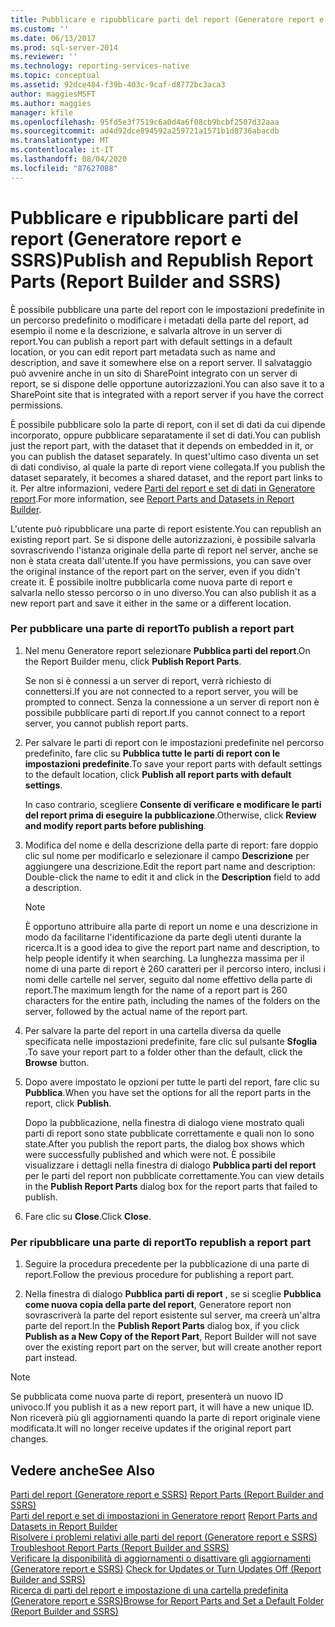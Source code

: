 ```yaml
---
title: Pubblicare e ripubblicare parti del report (Generatore report e SSRS) | Microsoft Docs
ms.custom: ''
ms.date: 06/13/2017
ms.prod: sql-server-2014
ms.reviewer: ''
ms.technology: reporting-services-native
ms.topic: conceptual
ms.assetid: 92dce484-f39b-403c-9caf-d8772bc3aca3
author: maggiesMSFT
ms.author: maggies
manager: kfile
ms.openlocfilehash: 95fd5e3f7519c6a0d4a6f08cb9bcbf2507d32aaa
ms.sourcegitcommit: ad4d92dce894592a259721a1571b1d8736abacdb
ms.translationtype: MT
ms.contentlocale: it-IT
ms.lasthandoff: 08/04/2020
ms.locfileid: "87627088"
---
```

# <a name="publish-and-republish-report-parts-report-builder-and-ssrs"></a><span data-ttu-id="13a9f-102">Pubblicare e ripubblicare parti del report (Generatore report e SSRS)</span><span class="sxs-lookup"><span data-stu-id="13a9f-102">Publish and Republish Report Parts (Report Builder and SSRS)</span></span>
  <span data-ttu-id="13a9f-103">È possibile pubblicare una parte del report con le impostazioni predefinite in un percorso predefinito o modificare i metadati della parte del report, ad esempio il nome e la descrizione, e salvarla altrove in un server di report.</span><span class="sxs-lookup"><span data-stu-id="13a9f-103">You can publish a report part with default settings in a default location, or you can edit report part metadata such as name and description, and save it somewhere else on a report server.</span></span> <span data-ttu-id="13a9f-104">Il salvataggio può avvenire anche in un sito di SharePoint integrato con un server di report, se si dispone delle opportune autorizzazioni.</span><span class="sxs-lookup"><span data-stu-id="13a9f-104">You can also save it to a SharePoint site that is integrated with a report server if you have the correct permissions.</span></span>  
  
 <span data-ttu-id="13a9f-105">È possibile pubblicare solo la parte di report, con il set di dati da cui dipende incorporato, oppure pubblicare separatamente il set di dati.</span><span class="sxs-lookup"><span data-stu-id="13a9f-105">You can publish just the report part, with the dataset that it depends on embedded in it, or you can publish the dataset separately.</span></span> <span data-ttu-id="13a9f-106">In quest'ultimo caso diventa un set di dati condiviso, al quale la parte di report viene collegata.</span><span class="sxs-lookup"><span data-stu-id="13a9f-106">If you publish the dataset separately, it becomes a shared dataset, and the report part links to it.</span></span> <span data-ttu-id="13a9f-107">Per altre informazioni, vedere [Parti del report e set di dati in Generatore report](../report-data/report-parts-and-datasets-in-report-builder.md).</span><span class="sxs-lookup"><span data-stu-id="13a9f-107">For more information, see [Report Parts and Datasets in Report Builder](../report-data/report-parts-and-datasets-in-report-builder.md).</span></span>  
  
 <span data-ttu-id="13a9f-108">L'utente può ripubblicare una parte di report esistente.</span><span class="sxs-lookup"><span data-stu-id="13a9f-108">You can republish an existing report part.</span></span> <span data-ttu-id="13a9f-109">Se si dispone delle autorizzazioni, è possibile salvarla sovrascrivendo l'istanza originale della parte di report nel server, anche se non è stata creata dall'utente.</span><span class="sxs-lookup"><span data-stu-id="13a9f-109">If you have permissions, you can save over the original instance of the report part on the server, even if you didn't create it.</span></span> <span data-ttu-id="13a9f-110">È possibile inoltre pubblicarla come nuova parte di report e salvarla nello stesso percorso o in uno diverso.</span><span class="sxs-lookup"><span data-stu-id="13a9f-110">You can also publish it as a new report part and save it either in the same or a different location.</span></span>  
  
### <a name="to-publish-a-report-part"></a><span data-ttu-id="13a9f-111">Per pubblicare una parte di report</span><span class="sxs-lookup"><span data-stu-id="13a9f-111">To publish a report part</span></span>  
  
1.  <span data-ttu-id="13a9f-112">Nel menu Generatore report selezionare **Pubblica parti del report**.</span><span class="sxs-lookup"><span data-stu-id="13a9f-112">On the Report Builder menu, click **Publish Report Parts**.</span></span>  
  
     <span data-ttu-id="13a9f-113">Se non si è connessi a un server di report, verrà richiesto di connettersi.</span><span class="sxs-lookup"><span data-stu-id="13a9f-113">If you are not connected to a report server, you will be prompted to connect.</span></span> <span data-ttu-id="13a9f-114">Senza la connessione a un server di report non è possibile pubblicare parti di report.</span><span class="sxs-lookup"><span data-stu-id="13a9f-114">If you cannot connect to a report server, you cannot publish report parts.</span></span>  
  
2.  <span data-ttu-id="13a9f-115">Per salvare le parti di report con le impostazioni predefinite nel percorso predefinito, fare clic su **Pubblica tutte le parti di report con le impostazioni predefinite**.</span><span class="sxs-lookup"><span data-stu-id="13a9f-115">To save your report parts with default settings to the default location, click **Publish all report parts with default settings**.</span></span>  
  
     <span data-ttu-id="13a9f-116">In caso contrario, scegliere **Consente di verificare e modificare le parti del report prima di eseguire la pubblicazione**.</span><span class="sxs-lookup"><span data-stu-id="13a9f-116">Otherwise, click **Review and modify report parts before publishing**.</span></span>  
  
3.  <span data-ttu-id="13a9f-117">Modifica del nome e della descrizione della parte di report: fare doppio clic sul nome per modificarlo e selezionare il campo **Descrizione** per aggiungere una descrizione.</span><span class="sxs-lookup"><span data-stu-id="13a9f-117">Edit the report part name and description: Double-click the name to edit it and click in the **Description** field to add a description.</span></span>  
  
    > [!NOTE]  
    >  <span data-ttu-id="13a9f-118">È opportuno attribuire alla parte di report un nome e una descrizione in modo da facilitarne l'identificazione da parte degli utenti durante la ricerca.</span><span class="sxs-lookup"><span data-stu-id="13a9f-118">It is a good idea to give the report part name and description, to help people identify it when searching.</span></span> <span data-ttu-id="13a9f-119">La lunghezza massima per il nome di una parte di report è 260 caratteri per il percorso intero, inclusi i nomi delle cartelle nel server, seguito dal nome effettivo della parte di report.</span><span class="sxs-lookup"><span data-stu-id="13a9f-119">The maximum length for the name of a report part is 260 characters for the entire path, including the names of the folders on the server, followed by the actual name of the report part.</span></span>  
  
4.  <span data-ttu-id="13a9f-120">Per salvare la parte del report in una cartella diversa da quelle specificata nelle impostazioni predefinite, fare clic sul pulsante **Sfoglia** .</span><span class="sxs-lookup"><span data-stu-id="13a9f-120">To save your report part to a folder other than the default, click the **Browse** button.</span></span>  
  
5.  <span data-ttu-id="13a9f-121">Dopo avere impostato le opzioni per tutte le parti del report, fare clic su **Pubblica**.</span><span class="sxs-lookup"><span data-stu-id="13a9f-121">When you have set the options for all the report parts in the report, click **Publish**.</span></span>  
  
     <span data-ttu-id="13a9f-122">Dopo la pubblicazione, nella finestra di dialogo viene mostrato quali parti di report sono state pubblicate correttamente e quali non lo sono state.</span><span class="sxs-lookup"><span data-stu-id="13a9f-122">After you publish the report parts, the dialog box shows which were successfully published and which were not.</span></span> <span data-ttu-id="13a9f-123">È possibile visualizzare i dettagli nella finestra di dialogo **Pubblica parti del report** per le parti del report non pubblicate correttamente.</span><span class="sxs-lookup"><span data-stu-id="13a9f-123">You can view details in the **Publish Report Parts** dialog box for the report parts that failed to publish.</span></span>  
  
6.  <span data-ttu-id="13a9f-124">Fare clic su **Close**.</span><span class="sxs-lookup"><span data-stu-id="13a9f-124">Click **Close**.</span></span>  
  
### <a name="to-republish-a-report-part"></a><span data-ttu-id="13a9f-125">Per ripubblicare una parte di report</span><span class="sxs-lookup"><span data-stu-id="13a9f-125">To republish a report part</span></span>  
  
1.  <span data-ttu-id="13a9f-126">Seguire la procedura precedente per la pubblicazione di una parte di report.</span><span class="sxs-lookup"><span data-stu-id="13a9f-126">Follow the previous procedure for publishing a report part.</span></span>  
  
2.  <span data-ttu-id="13a9f-127">Nella finestra di dialogo **Pubblica parti di report** , se si sceglie **Pubblica come nuova copia della parte del report**, Generatore report non sovrascriverà la parte del report esistente sul server, ma creerà un'altra parte del report.</span><span class="sxs-lookup"><span data-stu-id="13a9f-127">In the **Publish Report Parts** dialog box, if you click **Publish as a New Copy of the Report Part**, Report Builder will not save over the existing report part on the server, but will create another report part instead.</span></span>  
  
> [!NOTE]  
>  <span data-ttu-id="13a9f-128">Se pubblicata come nuova parte di report, presenterà un nuovo ID univoco.</span><span class="sxs-lookup"><span data-stu-id="13a9f-128">If you publish it as a new report part, it will have a new unique ID.</span></span> <span data-ttu-id="13a9f-129">Non riceverà più gli aggiornamenti quando la parte di report originale viene modificata.</span><span class="sxs-lookup"><span data-stu-id="13a9f-129">It will no longer receive updates if the original report part changes.</span></span>  
  
## <a name="see-also"></a><span data-ttu-id="13a9f-130">Vedere anche</span><span class="sxs-lookup"><span data-stu-id="13a9f-130">See Also</span></span>  
 <span data-ttu-id="13a9f-131">[Parti del report &#40;Generatore report e SSRS&#41;](../report-parts-report-builder-and-ssrs.md) </span><span class="sxs-lookup"><span data-stu-id="13a9f-131">[Report Parts &#40;Report Builder and SSRS&#41;](../report-parts-report-builder-and-ssrs.md) </span></span>  
 <span data-ttu-id="13a9f-132">[Parti del report e set di impostazioni in Generatore report](../report-data/report-parts-and-datasets-in-report-builder.md) </span><span class="sxs-lookup"><span data-stu-id="13a9f-132">[Report Parts and Datasets in Report Builder](../report-data/report-parts-and-datasets-in-report-builder.md) </span></span>  
 <span data-ttu-id="13a9f-133">[Risolvere i problemi relativi alle parti del report &#40;Generatore report e SSRS&#41;](../troubleshoot-report-parts-report-builder-and-ssrs.md) </span><span class="sxs-lookup"><span data-stu-id="13a9f-133">[Troubleshoot Report Parts &#40;Report Builder and SSRS&#41;](../troubleshoot-report-parts-report-builder-and-ssrs.md) </span></span>  
 <span data-ttu-id="13a9f-134">[Verificare la disponibilità di aggiornamenti o disattivare gli aggiornamenti &#40;Generatore report e SSRS&#41;](../check-for-updates-or-turn-updates-off-report-builder-and-ssrs.md) </span><span class="sxs-lookup"><span data-stu-id="13a9f-134">[Check for Updates or Turn Updates Off &#40;Report Builder and SSRS&#41;](../check-for-updates-or-turn-updates-off-report-builder-and-ssrs.md) </span></span>  
 [<span data-ttu-id="13a9f-135">Ricerca di parti del report e impostazione di una cartella predefinita &#40;Generatore report e SSRS&#41;</span><span class="sxs-lookup"><span data-stu-id="13a9f-135">Browse for Report Parts and Set a Default Folder &#40;Report Builder and SSRS&#41;</span></span>](browse-for-report-parts-and-set-a-default-folder-report-builder-and-ssrs.md)  
  
  
